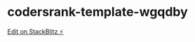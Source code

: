 # codersrank-template-wgqdby

[Edit on StackBlitz ⚡️](https://stackblitz.com/edit/codersrank-template-wgqdby)